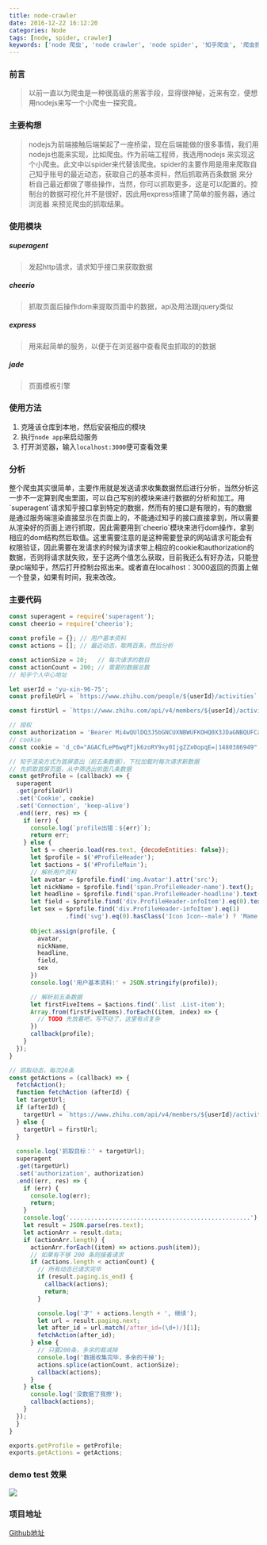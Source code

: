 ```yaml
---
title: node-crawler
date: 2016-12-22 16:12:20
categories: Node
tags: [node, spider, crawler]
keywords: ['node 爬虫', 'node crawler', 'node spider', '知乎爬虫', '爬虫抓取知乎用户数据', '用nodejs写爬虫']
---
```


### 前言
> 以前一直以为爬虫是一种很高级的黑客手段，显得很神秘，近来有空，便想用nodejs来写一个小爬虫一探究竟。


<!--more-->

### 主要构想
> nodejs为前端接触后端架起了一座桥梁，现在后端能做的很多事情，我们用nodejs也能来实现，比如爬虫。作为前端工程师，我选用nodejs
  来实现这个小爬虫。此文中以spider来代替该爬虫。spider的主要作用是用来爬取自己知乎账号的最近动态，获取自己的基本资料，然后抓取两百条数据
  来分析自己最近都做了哪些操作，当然，你可以抓取更多，这是可以配置的。控制台的数据可视化并不是很好，因此用express搭建了简单的服务器，通过浏览器
  来预览爬虫的抓取结果。

### 使用模块

##### superagent
> 发起http请求，请求知乎接口来获取数据

##### cheerio
> 抓取页面后操作dom来提取页面中的数据，api及用法跟jquery类似

##### express
> 用来起简单的服务，以便于在浏览器中查看爬虫抓取的的数据

##### jade
> 页面模板引擎

### 使用方法
1. 克隆该仓库到本地，然后安装相应的模块
2. 执行`node app`来启动服务
3. 打开浏览器，输入`localhost:3000`便可查看效果

### 分析
<p>
  整个爬虫其实很简单，主要作用就是发送请求收集数据然后进行分析，当然分析这一步不一定算到爬虫里面，可以自己写别的模块来进行数据的分析和加工。用`superagent`请求知乎接口拿到特定的数据，然而有的接口是有限的，有的数据是通过服务端渲染直接显示在页面上的，不能通过知乎的接口直接拿到，所以需要从渲染好的页面上进行抓取，因此需要用到`cheerio`模块来进行dom操作，拿到相应的dom结构然后取值。这里需要注意的是这种需要登录的网站请求可能会有权限验证，因此需要在发请求的时候为请求带上相应的cookie和authorization的数据，否则将请求就失败，至于这两个值怎么获取，目前我还么有好办法，只能登录pc端知乎，然后打开控制台抠出来。或者直在localhost：3000返回的页面上做一个登录，如果有时间，我来改改。
</p>

### 主要代码
```js
const superagent = require('superagent');
const cheerio = require('cheerio');

const profile = {}; // 用户基本资料
const actions = []; // 最近动态，取两百条，然后分析

const actionSize = 20;   // 每次请求的数目
const actionCount = 200; // 需要的数据总数
// 知乎个人中心地址

let userId = 'yu-xin-96-75';
const profileUrl = `https://www.zhihu.com/people/${userId}/activities`;

const firstUrl = `https://www.zhihu.com/api/v4/members/${userId}/activities?include=data%5B%3F(target.type%3Danswer)%5D.target.is_normal%2Csuggest_edit%2Ccontent%2Cvoteup_count%2Ccomment_count%2Ccollapsed_counts%2Creviewing_comments_count%2Ccan_comment%2Cmark_infos%2Ccreated_time%2Cupdated_time%2Crelationship.voting%2Cis_author%2Cis_thanked%2Cis_nothelp%2Cupvoted_followees%3Bdata%5B%3F(target.type%3Danswer)%5D.target.badge%5B%3F(type%3Dbest_answerer)%5D.topics%3Bdata%5B%3F(target.type%3Darticle)%5D.target.column%2Ccontent%2Cvoteup_count%2Ccomment_count%2Ccollapsed_counts%2Creviewing_comments_count%2Ccan_comment%2Ccomment_permission%2Ccreated%2Cupdated%2Cupvoted_followees%2Cvoting%2Cauthor.badge%5B%3F(type%3Dbest_answerer)%5D.topics%3Bdata%5B%3F(target.type%3Dcolumn)%5D.target.title%2Cintro%2Cdescription%2Carticles_count%2Cfollowers%3Bdata%5B%3F(target.type%3Dtopic)%5D.target.introduction%3Bdata%5B%3F(verb%3DMEMBER_COLLECT_ANSWER)%5D.extra_object%3Bdata%5B%3F(verb%3DMEMBER_COLLECT_ARTICLE)%5D.extra_object&limit=20`;

// 授权
const authorization = 'Bearer Mi4wQUlDQ3J5bGNCUXNBWUFKOHQ0X3JDaGNBQUFCaEFsVk5EZFNDV0FBUFd0d0pseUpMYnRUTW8zTXFfWHB2UWEzNWJ3|1482377186|03bd216e3224470158e93217d56077e47a5092fc'; 
// cookie
const cookie = 'd_c0="AGACfLeP6wqPTjk6zoRY9xy0IjgZZx0opqE=|1480386949"; q_c1=f60013e56c084a24b0dd80ae793f7e76|1480386949000|1480386949000; _zap=fa71034a-810c-4829-9393-e27eeeedafdb; _xsrf=cfe19cb2d335d834399975f082005e21; l_n_c=1; l_cap_id="M2FjNDllMTQ3M2I2NGU0MWJkZjY5ZDQ1MmU0N2Q3MTI=|1482376701|a233e4b843ccd01d851d70efc238a6b31510706c"; cap_id="NzJhMDNjNDg1NzNkNGZjN2FkYTY4YTI3NjBlYjdkZmI=|1482376701|c23b16f0deb7f9fc8de6af302c141d009e50cb38"; r_cap_id="MzViMTg1Zjc4OGM5NDYzZWFkOTI1Y2UwM2ZmNDE3ZTI=|1482376703|be49b63b3e6b21e371199c3c472d9dddb9ece277"; login="ZTQ2NzA5MmE1MDA1NDgxMmE2NDMwYTFlOTRkNDE5YWI=|1482376754|32a8b6e27e68c5b1f93dfbb6155bba7281cffbc1"; z_c0=Mi4wQUlDQ3J5bGNCUXNBWUFKOHQ0X3JDaGNBQUFCaEFsVk5EZFNDV0FBUFd0d0pseUpMYnRUTW8zTXFfWHB2UWEzNWJ3|1482377186|03bd216e3224470158e93217d56077e47a5092fc';

// 知乎渲染方式为首屏直出（前五条数据），下拉加载时每次请求新数据
// 先抓取首屏页面，从中筛选出前面几条数据
const getProfile = (callback) => {
  superagent
  .get(profileUrl)
  .set('Cookie', cookie)
  .set('Connection', 'keep-alive')
  .end((err, res) => {
    if (err) {
      console.log(`profile出错：${err}`);
      return err;
    } else {
      let $ = cheerio.load(res.text, {decodeEntities: false});
      let $profile = $('#ProfileHeader');
      let $actions = $('#ProfileMain');
      // 解析用户资料
      let avatar = $profile.find('img.Avatar').attr('src');
      let nickName = $profile.find('span.ProfileHeader-name').text();
      let headline = $profile.find('span.ProfileHeader-headline').text();
      let field = $profile.find('div.ProfileHeader-infoItem').eq(0).text();
      let sex = $profile.find('div.ProfileHeader-infoItem').eq(1)
                .find('svg').eq(0).hasClass('Icon Icon--male') ? 'Mame' : 'Female';
      
      Object.assign(profile, {
        avatar,
        nickName,
        headline,
        field,
        sex
      })
      console.log('用户基本资料:' + JSON.stringify(profile));

      // 解析前五条数据
      let firstFiveItems = $actions.find('.list .List-item');
      Array.from(firstFiveItems).forEach((item, index) => {
        // TODO 先放着吧，写不动了，这里有点复杂
      })
      callback(profile);      
    }
  });
}

// 抓取动态，每次20条
const getActions = (callback) => {
  fetchAction();
  function fetchAction (afterId) {
  let targetUrl;
  if (afterId) {
    targetUrl = `https://www.zhihu.com/api/v4/members/${userId}/activities?limit=${actionSize}&after_id=${afterId}&desktop=True`;
  } else {
    targetUrl = firstUrl;
  }
  
  console.log('抓取目标：' + targetUrl);
  superagent
  .get(targetUrl)
  .set('authorization', authorization)
  .end((err, res) => {
    if (err) {
      console.log(err);
      return;
    } 
    console.log('...................................................');
    let result = JSON.parse(res.text);
    let actionArr = result.data;
    if (actionArr.length) {
      actionArr.forEach((item) => actions.push(item));
      // 如果有不够 200 条则接着请求
      if (actions.length < actionCount) {
        // 所有动态已请求完毕
        if (result.paging.is_end) {
          callback(actions);
          return;
        }

        console.log('才' + actions.length + ', 继续');
        let url = result.paging.next;
        let after_id = url.match(/after_id=(\d+)/)[1];
        fetchAction(after_id);
      } else {
        // 只要200条，多余的裁减掉
        console.log('数据收集完毕，多余的干掉');
        actions.splice(actionCount, actionSize);
        callback(actions);
      }     
    } else {
      console.log('没数据了我擦');
      callback(actions);
    }
  });
  } 
}

exports.getProfile = getProfile;
exports.getActions = getActions;

```
### demo test 效果
![](http://7xt6mo.com1.z0.glb.clouddn.com/L$R01XSEN%7D1TMRZM%28V98~XI.png)

### 项目地址
[Github地址](https://github.com/TianTang-TT/Spider)